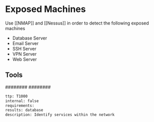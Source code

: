 # Exposed Machines 



Use [[NMAP]] and [[Nessus]] in order to detect the following exposed machines

* Database Server
* Email Server
* SSH Server
* VPN Server
* Web Server


## Tools
########
########


```meta
ttp: T1000
internal: false
requirements: 
results: database
description: Identify services within the network
```